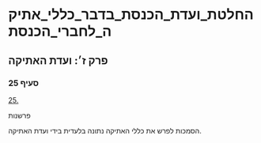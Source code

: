 # החלטת_ועדת_הכנסת_בדבר_כללי_אתיקה_לחברי_הכנסת

## פרק ז׳: ועדת האתיקה

### סעיף 25

[25.](https://he.wikisource.org/wiki/%D7%9B%D7%9C%D7%9C%D7%99_%D7%90%D7%AA%D7%99%D7%A7%D7%94_%D7%9C%D7%97%D7%91%D7%A8%D7%99_%D7%94%D7%9B%D7%A0%D7%A1%D7%AA#%D7%A1%D7%A2%D7%99%D7%A3_25)

פרשנות

הסמכות לפרש את כללי האתיקה נתונה בלעדית בידי ועדת האתיקה.